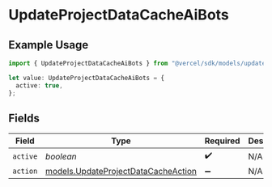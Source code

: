 # UpdateProjectDataCacheAiBots

## Example Usage

```typescript
import { UpdateProjectDataCacheAiBots } from "@vercel/sdk/models/updateprojectdatacacheop.js";

let value: UpdateProjectDataCacheAiBots = {
  active: true,
};
```

## Fields

| Field                                                                            | Type                                                                             | Required                                                                         | Description                                                                      |
| -------------------------------------------------------------------------------- | -------------------------------------------------------------------------------- | -------------------------------------------------------------------------------- | -------------------------------------------------------------------------------- |
| `active`                                                                         | *boolean*                                                                        | :heavy_check_mark:                                                               | N/A                                                                              |
| `action`                                                                         | [models.UpdateProjectDataCacheAction](../models/updateprojectdatacacheaction.md) | :heavy_minus_sign:                                                               | N/A                                                                              |
